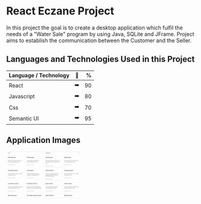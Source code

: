# React Eczane Project

In this project the goal is to create a desktop application which fulfil the needs of a "Water Sale" program by using Java, SQLite and JFrame. Project aims to establish the communication between the Customer and the Seller.

## Languages and Technologies Used in this Project

| Language / Technology  | :mag_right:  | % |
| :------------ |:---------------:| -----:|
| React      | :arrow_right: | 90 |
| Javascript      | :arrow_right:       |   80 |
| Css | :arrow_right:        |    70 |
| Semantic UI | :arrow_right:        |    95 |

## Application Images

<p>
<a href="https://github.com/frkn-cmlbl/React-Eczane-Projesi/blob/main/img/eczane.jpg" target="_blank">
<img src="https://github.com/frkn-cmlbl/React-Eczane-Projesi/blob/main/img/eczane.jpg" width="200" style="max-width:100%;"></a>
  

</p>
